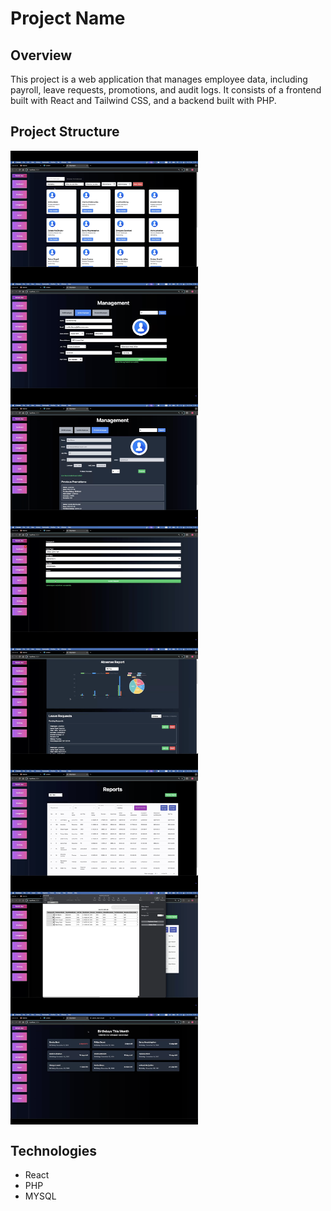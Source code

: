 # Project Name


## Overview
This project is a web application that manages employee data, including payroll, leave requests, promotions, and audit logs. It consists of a frontend built with React and Tailwind CSS, and a backend built with PHP.

## Project Structure


<div style="display: flex; flex-wrap: wrap;">
  <img src="demo-images/1.png" alt="Screenshot 1" width="300"/>
  <img src="demo-images/2.png" alt="Screenshot 2" width="300"/>
  <img src="demo-images/3.png" alt="Screenshot 3" width="300"/>
  <img src="demo-images/4.png" alt="Screenshot 4" width="300"/>
  <img src="demo-images/5.png" alt="Screenshot 5" width="300"/>
  <img src="demo-images/6.png" alt="Screenshot 6" width="300"/>
  <img src="demo-images/7.png" alt="Screenshot 7" width="300"/>
  <img src="demo-images/8.png" alt="Screenshot 8" width="300"/>
</div>

## Technologies  
- React
- PHP
- MYSQL
